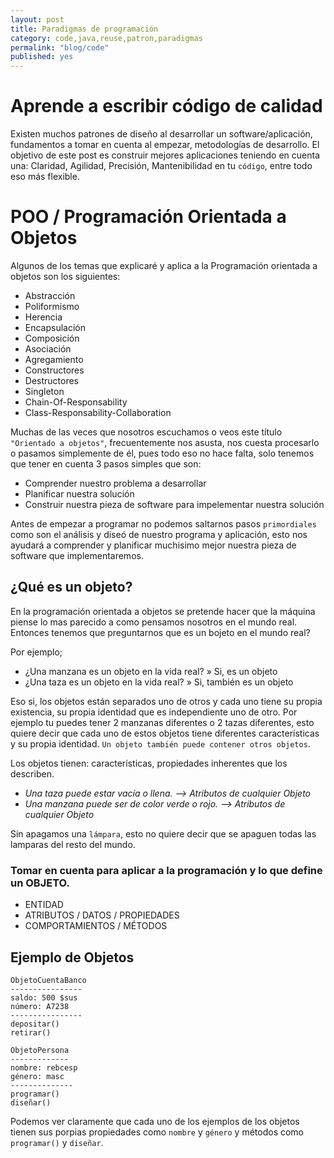 ```yaml
---
layout: post
title: Paradigmas de programación
category: code,java,reuse,patron,paradigmas
permalink: "blog/code"
published: yes
---
```


# Aprende a escribir código de calidad

Existen muchos patrones de diseño al desarrollar un software/aplicación, fundamentos a tomar en cuenta al empezar, metodologías de desarrollo. El objetivo de este post es construir mejores aplicaciones teniendo en cuenta una: Claridad, Agilidad, Precisión, Mantenibilidad en tu `código`, entre todo eso más flexible.

# POO / Programación Orientada a Objetos

Algunos de los temas que explicaré y aplica a la Programación orientada a objetos son los siguientes:

* Abstracción
* Poliformismo
* Herencia
* Encapsulación
* Composición
* Asociación
* Agregamiento
* Constructores
* Destructores
* Singleton
* Chain-Of-Responsability
* Class-Responsability-Collaboration

Muchas de las veces que nosotros escuchamos o veos este título `"Orientado a objetos"`, frecuentemente nos asusta, nos cuesta procesarlo o pasamos simplemente de él, pues todo eso no hace falta, solo tenemos que tener en cuenta 3 pasos simples que son:

* Comprender nuestro problema a desarrollar
* Planificar nuestra solución
* Construir nuestra pieza de software para impelementar nuestra solución

Antes de empezar a programar no podemos saltarnos pasos `primordiales` como son el análisis y diseó de nuestro programa y aplicación, esto nos ayudará a comprender y planificar muchisimo mejor nuestra pieza de software que implementaremos.

## ¿Qué es un objeto?

En la programación orientada a objetos se pretende hacer que la máquina piense lo mas parecido a como pensamos nosotros en el mundo real.
Entonces tenemos que preguntarnos que es un bojeto en el mundo real?

Por ejemplo;
* ¿Una manzana es un objeto en la vida real? » Si, es un objeto
* ¿Una taza es un objeto en la vida real? » Si, también es un objeto

Eso si, los objetos están separados uno de otros y cada uno tiene su propia existencia, su propia identidad que es independiente uno de otro.
Por ejemplo tu puedes tener 2 manzanas diferentes o 2 tazas diferentes, esto quiere decir que cada uno de estos objetos tiene diferentes características y su propia identidad.
`Un objeto también puede contener otros objetos`.

Los objetos tienen: características, propiedades inherentes que los describen.

* _Una taza puede estar vacía o llena. --> Atributos de cualquier Objeto_
* _Una manzana puede ser de color verde o rojo. --> Atributos de cualquier Objeto_

Sin apagamos una `lámpara`, esto no quiere decir que se apaguen todas las lamparas del resto del mundo.

### Tomar en cuenta para aplicar a la programación y lo que define un OBJETO.

* ENTIDAD 
* ATRIBUTOS / DATOS / PROPIEDADES 
* COMPORTAMIENTOS / MÉTODOS

## Ejemplo de Objetos 
```
ObjetoCuentaBanco
----------------
saldo: 500 $sus
número: A7238
----------------
depositar()
retirar()
```

```
ObjetoPersona
-------------
nombre: rebcesp
género: masc
--------------
programar()
diseñar()
```

Podemos ver claramente que cada uno de los ejemplos de los objetos tienen sus porpias propiedades como `nombre` y `género` y métodos como `programar()` y `diseñar`.




